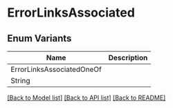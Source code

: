 # ErrorLinksAssociated

## Enum Variants

| Name | Description |
|---- | -----|
| ErrorLinksAssociatedOneOf |  |
| String |  |

[[Back to Model list]](../README.md#documentation-for-models) [[Back to API list]](../README.md#documentation-for-api-endpoints) [[Back to README]](../README.md)


